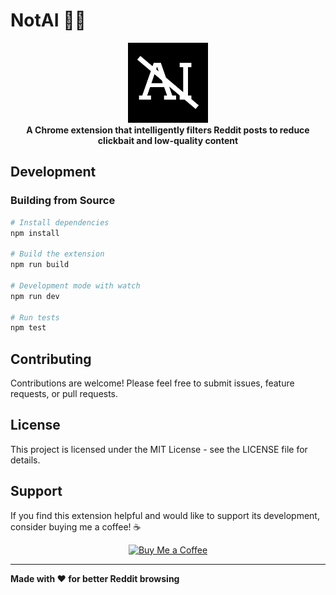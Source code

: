 # NotAI 🚫🤖

<div align="center">
  <img src="icons/icon128.png" alt="NotAI Logo" width="128" height="128">
  <br>
  <strong>A Chrome extension that intelligently filters Reddit posts to reduce clickbait and low-quality content</strong>
</div>

## Development

### Building from Source

```bash
# Install dependencies
npm install

# Build the extension
npm run build

# Development mode with watch
npm run dev

# Run tests
npm test
```

## Contributing

Contributions are welcome! Please feel free to submit issues, feature requests, or pull requests.

## License

This project is licensed under the MIT License - see the LICENSE file for details.

## Support

If you find this extension helpful and would like to support its development, consider buying me a coffee! ☕

<div align="center">
  <a href="https://buymeacoffee.com/martindarazs" target="_blank">
    <img src="https://img.buymeacoffee.com/button-api/?text=Buy me a coffee&emoji=☕&slug=martindarazs&button_colour=FFDD00&font_colour=000000&font_family=Cookie&outline_colour=000000&coffee_colour=ffffff" alt="Buy Me a Coffee">
  </a>
</div>

---

**Made with ❤️ for better Reddit browsing**

